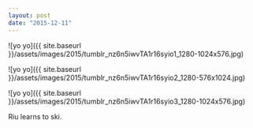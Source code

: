 ```yaml
---
layout: post
date: "2015-12-11"
---
```


![yo yo]({{ site.baseurl }}/assets/images/2015/tumblr_nz6n5iwvTA1r16syio1_1280-1024x576.jpg)

![yo yo]({{ site.baseurl }}/assets/images/2015/tumblr_nz6n5iwvTA1r16syio2_1280-576x1024.jpg)

![yo yo]({{ site.baseurl }}/assets/images/2015/tumblr_nz6n5iwvTA1r16syio3_1280-1024x576.jpg)

Riu learns to ski.
